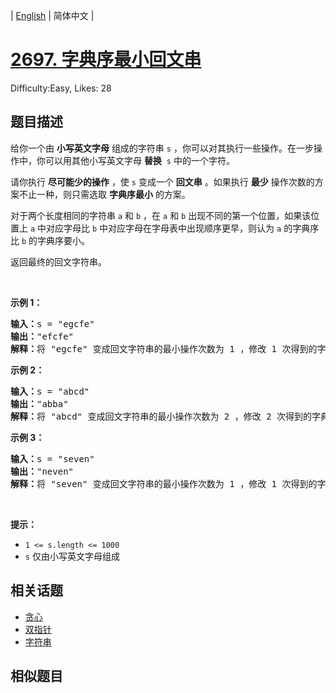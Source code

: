 
| [English](README_EN.md) | 简体中文 |

# [2697. 字典序最小回文串](https://leetcode.cn/problems/lexicographically-smallest-palindrome/)
Difficulty:Easy, Likes: 28

## 题目描述

<p>给你一个由 <strong>小写英文字母</strong> 组成的字符串 <code>s</code> ，你可以对其执行一些操作。在一步操作中，你可以用其他小写英文字母 <strong>替换</strong>&nbsp; <code>s</code> 中的一个字符。</p>

<p>请你执行 <strong>尽可能少的操作</strong> ，使 <code>s</code> 变成一个 <strong>回文串</strong> 。如果执行 <strong>最少</strong> 操作次数的方案不止一种，则只需选取 <strong>字典序最小</strong> 的方案。</p>

<p>对于两个长度相同的字符串 <code>a</code> 和 <code>b</code> ，在 <code>a</code> 和 <code>b</code> 出现不同的第一个位置，如果该位置上 <code>a</code> 中对应字母比 <code>b</code> 中对应字母在字母表中出现顺序更早，则认为 <code>a</code> 的字典序比 <code>b</code> 的字典序要小。</p>

<p>返回最终的回文字符串。</p>

<p>&nbsp;</p>

<p><strong>示例 1：</strong></p>

<pre>
<strong>输入：</strong>s = "egcfe"
<strong>输出：</strong>"efcfe"
<strong>解释：</strong>将 "egcfe" 变成回文字符串的最小操作次数为 1 ，修改 1 次得到的字典序最小回文字符串是 "efcfe"，只需将 'g' 改为 'f' 。
</pre>

<p><strong>示例 2：</strong></p>

<pre>
<strong>输入：</strong>s = "abcd"
<strong>输出：</strong>"abba"
<strong>解释：</strong>将 "abcd" 变成回文字符串的最小操作次数为 2 ，修改 2 次得到的字典序最小回文字符串是 "abba" 。
</pre>

<p><strong>示例 3：</strong></p>

<pre>
<strong>输入：</strong>s = "seven"
<strong>输出：</strong>"neven"
<strong>解释：</strong>将 "seven" 变成回文字符串的最小操作次数为 1 ，修改 1 次得到的字典序最小回文字符串是 "neven" 。</pre>

<p>&nbsp;</p>

<p><strong>提示：</strong></p>

<ul>
	<li><code>1 &lt;= s.length &lt;= 1000</code></li>
	<li><code>s</code> 仅由小写英文字母组成</li>
</ul>


## 相关话题

- [贪心](https://leetcode.cn/tag/greedy/)
- [双指针](https://leetcode.cn/tag/two-pointers/)
- [字符串](https://leetcode.cn/tag/string/)

## 相似题目

